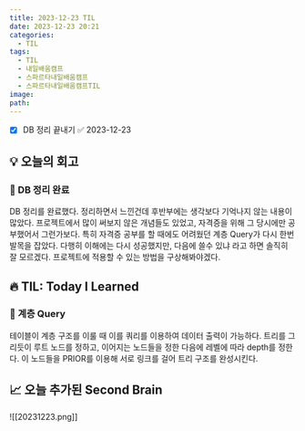 ```yaml
---
title: 2023-12-23 TIL
date: 2023-12-23 20:21
categories:
  - TIL
tags:
  - TIL
  - 내일배움캠프
  - 스파르타내일배움캠프
  - 스파르타내일배움캠프TIL
image: 
path:
---
```


- [x] DB 정리 끝내기 ✅ 2023-12-23

## 💡 오늘의 회고
### 👀 DB 정리 완료
DB 정리를 완료했다. 정리하면서 느낀건데 후반부에는 생각보다 기억나지 않는 내용이 많았다. 프로젝트에서 많이 써보지 않은 개념들도 있었고, 자격증을 위해 그 당시에만 공부했어서 그런가보다. 특히 자격증 공부를 할 때에도 어려웠던 계층 Query가 다시 한번 발목을 잡았다. 다행히 이해에는 다시 성공했지만, 다음에 쓸수 있냐 라고 하면 솔직히 잘 모르겠다. 프로젝트에 적용할 수 있는 방법을 구상해봐야겠다.


## 🔥 TIL: Today I Learned
### 👀 계층 Query
테이블이 계층 구조를 이룰 때 이를 쿼리를 이용하여 데이터 출력이 가능하다. 트리를 그리듯이 루트 노드를 정하고, 이어지는 노드들을 정한 다음에 레벨에 따라 depth를 정한다. 이 노드들을 PRIOR를 이용해 서로 링크를 걸어 트리 구조를 완성시킨다. 


## 📈 오늘 추가된 Second Brain
![[20231223.png]]